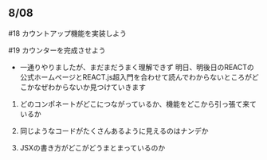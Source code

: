 ## 8/08

#18 カウントアップ機能を実装しよう

#19 カウンターを完成させよう

- 一通りやりましたが、まだまだうまく理解できず 明日、明後日のREACTの公式ホームページとREACT.js超入門を合わせて読んでわからないところがどこかなぜわからないか見つけていきます

1. どのコンポネートがどこにつながっているか、機能をどこから引っ張て来ているか

2. 同じようなコードがたくさんあるように見えるのはナンデか

3. JSXの書き方がどこがどうまとまっているのか
